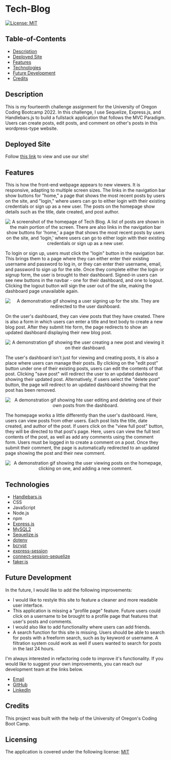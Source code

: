 # Tech-Blog

[![License: MIT](https://img.shields.io/badge/License-MIT-yellow.svg)](https://opensource.org/licenses/MIT)

## Table-of-Contents

- [Description](#description)
- [Deployed Site](#deployed-site)
- [Features](#features)
- [Technologies](#technologies)
- [Future Development](#future-development)
- [Credits](#credits)

## Description

This is my fourteenth challenge assignment for the University of Oregon Coding Bootcamp 2022. In this challenge, I use Sequelize, Express.js, and Handlebars.js to build a fullstack application that follows the MVC Paradigm. Users can create posts, edit posts, and comment on other's posts in this wordpress-type website.

## Deployed Site

Follow [this link](https://secret-lowlands-95047.herokuapp.com/) to view and use our site!

## Features

This is how the front-end webpage appears to new viewers. It is responsive, adapting to multiple screen sizes. The links in the navigation bar show buttons for "home," a page that shows the most recent posts by users on the site, and "login," where users can go to either login with their existing credentials or sign up as a new user. The posts on the homepage show details such as the title, date created, and post author.

<p align="center">
<img alt="A screenshot of the homepage of Tech Blog. A list of posts are shown in the main portion of the screen. There are also links in the navigation bar show buttons for 'home,' a page that shows the most recent posts by users on the site, and 'login,' where users can go to either login with their existing credentials or sign up as a new user." src="./assets/images/tech-blog-screenshot.jpg"/>
</p>

To login or sign up, users must click the "login" button in the navigation bar. This brings them to a page where they can either enter their existing username and password to log in, or they can enter their username, email, and password to sign up for the site. Once they complete either the login or signup form, the user is brought to their dashboard. Signed-in users can see new buttons in the navbar - one for their dashboard, and one to logout. Clicking the logout button will sign the user out of the site, making the dashboard page unavailable again. 

<p align="center">
<img alt="A demonstration gif showing a user signing up for the site. They are redirected to the user dashboard." src="./assets/images/tech-blog-demo.gif"/>
</p>

On the user's dashboard, they can view posts that they have created. There is also a form in which users can enter a title and text body to create a new blog post. After they submit hte form, the page redirects to show an updated dashboard displaying their new blog post.

<p align="center">
<img alt="A demonstration gif showing the user creating a new post and viewing it on their dashboard." src="./assets/images/tech-blog-demo-2.gif"/> 
</p>

The user's dashboard isn't just for viewing and creating posts, it is also a place where users can manage their posts. By clicking on the "edit post" button under one of their existing posts, users can edit the contents of that post. Clicking "save post" will redirect the user to an updated dashboard showing their updated post. Alternatively, if users select the "delete post" button, the page will redirect to an updated dashboard showing that the post has been removed.

<p align="center">
<img alt="A demonstration gif showing hte user editing and deleting one of their own posts from the dashboard." src="./assets/images/tech-blog-demo-3.gif"/> 
</p>

The homepage works a little differently than the user's dashboard. Here, users can view posts from other users. Each post lists the title, date created, and author of the post. If users click on the "view full post" button, they will be directed to that post's page. Here, users can view the full text contents of the post, as well as add any comments using the comment form. Users must be logged in to create a comment on a post. Once they submit their comment, the page is automatically redirected to an updated page showing the post and their new comment.

<p align="center">
<img alt="A demonstration gif showing the user viewing posts on the homepage, clicking on one, and adding a new comment." src="./assets/images/tech-blog-demo-4.gif"/> 
</p>

## Technologies

- [Handlebars.js](https://handlebarsjs.com/)
- CSS
- JavaScript
- Node.js
- npm
- [Express.js](https://expressjs.com/)
- [MySQL2](https://www.npmjs.com/package/mysql2)
- [Sequelize.js](https://sequelize.org/)
- [dotenv](https://www.npmjs.com/package/dotenv)
- [bcrypt](https://www.npmjs.com/package/bcrypt)
- [express-session](https://www.npmjs.com/package/express-session)
- [connect-session-sequelize](https://www.npmjs.com/package/express-session-sequelize)
- [faker.js](https://fakerjs.dev/)

## Future Development

In the future, I would like to add the following improvements:

- I would like to restyle this site to feature a cleaner and more readable user interface.
- This application is missing a "profile page" feature. Future users could click on a username to be brought to a profile page that features that user's posts and comments.
- I would also like to add functionality where users can add friends.
- A search function for this site is missing. Users should be able to search for posts with a freeform search, such as by keyword or username. A filtration system could work as well if users wanted to search for posts in the last 24 hours.

I'm always interested in refactoring code to improve it's functionality. If you would like to suggest your own improvements, you can reach our development team at the links below.

- <a href="mailto:ashlynn4567@gmail.com">Email</a>
- <a href="https://github.com/ashlynn4567">GitHub</a>
- <a href="https://www.linkedin.com/in/ashley-lynn-smith/">LinkedIn</a>

## Credits

This project was built with the help of the University of Oregon's Coding Boot Camp.

## Licensing

The application is covered under the following license: [MIT](https://opensource.org/licenses/MIT)
